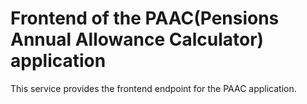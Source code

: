 Frontend of the PAAC(Pensions Annual Allowance Calculator) application
======================================================================

This service provides the frontend endpoint for the PAAC application.